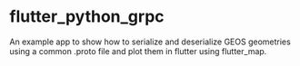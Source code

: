 # flutter_python_grpc
An example app to show how to serialize and deserialize GEOS geometries using a common .proto file and plot them in flutter using flutter_map. 

